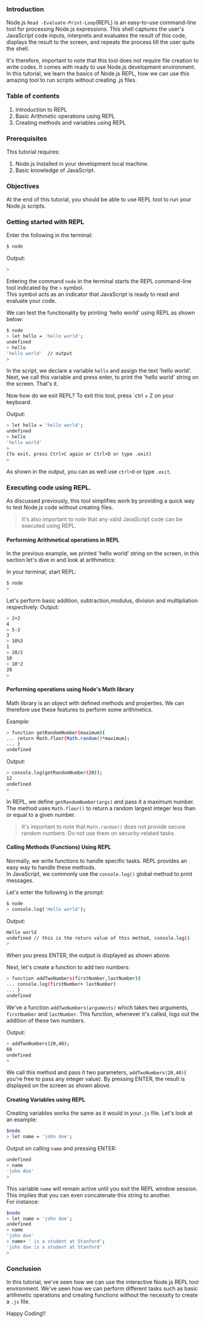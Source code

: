 ### Introduction
Node.js `Read -Evaluate-Print-Loop`(REPL) is an easy-to-use command-line tool for processing Node.js expressions.
This shell captures the user's JavaScript code inputs, interprets and evaluates the result of this code, displays the result to the screen, and repeats the process till the user quits the shell.  

It's therefore, important to note that this tool does not require file creation to write codes. It comes with ready to use Node.js development environment.
In this tutorial, we learn the basics of Node.js REPL, how we can use this amazing tool to run scripts without creating .js files.

### Table of contents
1. Introduction to REPL
2. Basic Arithmetic operations using REPL
3. Creating methods and variables using REPL

### Prerequisites
This tutorial requires:
1. Node.js Installed in your development local machine.
2. Basic knowledge of JavaScript.

### Objectives
At the end of this tutorial, you should be able to use REPL tool to run your Node.js scripts.

### Getting started with REPL
Enter the following in the terminal:

```bash
$ node

```
Output:

```bash
> 
```
Entering the command `node` in the terminal starts the REPL command-line tool indicated by the `>` symbol.  
This symbol acts as an indicator that JavaScript is ready to read and evaluate your code.  

We can test the functionality by printing 'hello world' using REPL as shown below:

```bash
$ node
> let hello = 'hello world';
undefined
> hello
'hello world'  // output
> 

```
In the script, we declare a variable `hello` and assign the text 'hello world'.  
Next, we call this variable and press enter, to print the 'hello world' string on the screen. That's it.  

Now how do we exit REPL?
To exit this tool, press `ctrl + Z on your keyboard.  

Output:
```bash
> let hello = 'hello world';
undefined
> hello
'hello world'
> 
(To exit, press Ctrl+C again or Ctrl+D or type .exit)
> 

```
As shown in the output, you can as well use `ctrl+D` or type `.exit`.  

### Executing code using REPL.

As discussed previously, this tool simplifies work by providing a quick way to test Node.js code without creating files.  
> It's also important to note that any valid JavaScript code can be executed using REPL.

#### Performing Arithmetical operations in REPL
In the previous example, we printed 'hello world' string on the screen, in this section let's dive in and look at arithmetics:  

In your terminal, start REPL: 

```bash
$ node
> 

```
Let's perform basic addition, subtraction,modulus, division and multipliation respectively:
Output:  

```bash
> 2+2
4
> 5-2
3
> 10%3
1
> 20/2
10
> 10*2
20
> 

```
#### Performing operations using Node's Math library
Math library is an object with defined methods and properties. We can therefore use these features to perform some arithmetics.  

Example:

```bash
> function getRandomNumber(maximum){
... return Math.floor(Math.random()*maximum);
... }
undefined

```

Output:
```bash
> console.log(getRandomNumber(20));
12
undefined
> 
```
In REPL, we define `getRandomNumber(args)` and pass it a maximum number. The method uses `Math.floor()` to return a random largest integer less than or equal to a given number.

> It's important to note that `Math.random()` does not provide secure random numbers. Do not use them on security-related tasks.


#### Calling Methods (Functions) Using REPL

Normally, we write functions to handle specific tasks. REPL provides an easy way to handle these methods.   
In JavaScript, we commonly use the `console.log()` global method to print messages. 

Let's enter the following in the prompt: 

```bash
$ node
> console.log('Hello world');
```
Output: 

```bash 
Hello world
undefined // this is the return value of this method, console.log()
> 
```

When you press ENTER, the output is displayed as shown above.  

Next, let's create a function to add two numbers:  

```bash
> function addTwoNumbers(firstNumber,lastNumber){
... console.log(firstNumber+ lastNumber)
... }
undefined

```
We've a function `addTwoNumbers(arguments)` which takes two arguments, `firstNumber` and `lastNumber`.
This function, whenever it's called, logs out the addition of these two numbers.  

Output:

```bash
> addTwoNumbers(20,40);
60
undefined
> 
```

We call this method and pass it two parameters, `addTwoNumbers(20,40)`( you're free to pass any integer value).
By pressing ENTER, the result is displayed on the screen as shown above.  


#### Creating Variables using REPL

Creating variables works the same as it would in your`.js` file.
Let's look at an example:  

```bash
$node
> let name = 'john doe';
```
Output on calling `name` and pressing ENTER:

```bash
undefined
> name
'john doe'
> 

```
This variable `name` will remain active until you exit the REPL window session. This implies that you can even concatenate this string to another.  
For instance:

```bash
$node
> let name = 'john doe';
undefined
> name
'john doe'
> name+ ' is a student at Stanford';
'john doe is a student at Stanford'
> 


```
### Conclusion

In this tutorial, we've seen how we can use the interactive Node.js REPL tool environment. 
We've seen how we can perform different tasks such as basic artihmetic operations and creating functions without the necessity to create a `.js` file.

Happy Coding!!
